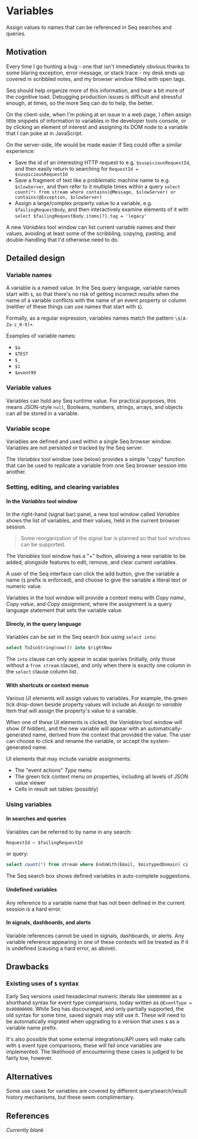 # Variables

Assign values to names that can be referenced in Seq searches and queries.

## Motivation

Every time I go hunting a bug - one that isn't immediately obvious thanks to some blaring exception, error message, or stack trace - my desk ends up covered in scribbled notes, and my browser window filled with open tags.

Seq should help organize more of this information, and bear a bit more of the cognitive load. Debugging production issues is difficult and stressful enough, at times, so the more Seq can do to help, the better.

On the client-side, when I'm poking at an issue in a web page, I often assign little snippets of information to variables in the developer tools console, or by clicking an element of interest and assigning its DOM node to a variable that I can poke at in JavaScript.

On the server-side, life would be made easier if Seq could offer a similar experience:

 * Save the id of an interesting HTTP request to e.g. `$suspiciousRequestId`, and then easily return to searching for `RequestId = $suspiciousRequestId`
 * Save a fragment of text like a problematic machine name to e.g. `$slowServer`, and then refer to it multiple times within a query `select count(*) from stream where contains(@Message, $slowServer) or contains(@Exception, $slowServer)`
 * Assign a large/complex property value to a variable, e.g. `$failingRequestBody`, and then interactively examine elements of it with `select $failingRequestBody.items[?].tag = 'legacy'`

A new _Variables_ tool window can list current variable names and their values, avoiding at least some of the scribbling, copying, pasting, and double-handling that I'd otherwise need to do.

## Detailed design

### Variable names

A variable is a named value. In the Seq query language, variable names start with `$`, so that there's no risk of getting incorrect results when the name of a variable conflicts with the name of an event property or column (neither of these things can use names that start with `$`).

Formally, as a regular expression, variables names match the pattern `\$[A-Za-z_0-9]+`.

Examples of variable names:

 * `$a`
 * `$TEST`
 * `$_`
 * `$1`
 * `$event99`

### Variable values

Variables can hold any Seq runtime value. For practical purposes, this means JSON-style `null`, Booleans, numbers, strings, arrays, and objects can all be stored in a variable.

### Variable scope

Variables are defined and used within a single Seq browser window. Variables are not persisted or tracked by the Seq server.

The _Variables_ tool window (see below) provides a simple "copy" function that can be used to replicate a variable from one Seq browser session into another.

### Setting, editing, and clearing variables

#### In the _Variables_ tool window

In the right-hand (signal bar) panel, a new tool window called _Variables_ shows the list of variables, and their values, held in the current browser session.

> Some reorganization of the signal bar is planned so that tool windows can be supported.

The _Variables_ tool window has a "+" button, allowing a new variable to be added, alongside features to edit, remove, and clear current variables.

A user of the Seq interface can click the add button, give the variable a name (`$` prefix is enforced), and choose to give the variable a literal text or numeric value.

Variables in the tool window will provide a context menu with _Copy name_, _Copy value_, and _Copy assignment_, where the assignment is a query language statement that sets the variable value.

#### Direcly, in the query language

Variables can be set in the Seq search box using `select into`:

```sql
select ToIsoString(now()) into $rightNow
```

The `into` clause can only appear in scalar queries (initially, only those without a `from stream` clause), and only when there is exactly one column in the `select` clause column list.

#### With shortcuts or context menus

Various UI elements will assign values to variables. For example, the green tick drop-down beside property values will include an _Assign to variable_ item that will assign the property's value to a variable.

When one of these UI elements is clicked, the _Variables_ tool window will show (if hidden), and the new variable will appear with an automatically-generated name, derived from the context that provided the value. The user can choose to click and rename the variable, or accept the system-generated name.

UI elements that may include variable assignments:

 * The "event actions" _Type_ menu
 * The green tick context menu on properties, including all levels of JSON value viewer
 * Cells in result set tables (possibly)

### Using variables

#### In searches and queries

Variables can be referred to by name in any search:

```sql
RequestId = $failingRequestId
```

or query:

```sql
select count(*) from stream where EndsWith(Email, $mistypedDomain) ci
```

The Seq search box shows defined variables in auto-complete suggestions.

#### Undefined variables

Any reference to a variable name that has not been defined in the current session is a hard error.

#### In signals, dashboards, and alerts

Variable references cannot be used in signals, dashboards, or alerts. Any variable reference appearing in one of these contexts will be treated as if it is undefined (causing a hard error, as above).

## Drawbacks

### Existing uses of `$` syntax

Early Seq versions used hexadecimal numeric literals like `$00000000` as a shorthand syntax for event type comparisons, today written as `@EventType = 0x00000000`. While Seq has discouraged, and only partially supported, the old syntax for some time, saved signals may still use it. These will need to be automatically migrated when upgrading to a version that uses `$` as a variable name prefix.

It's also possible that some external integrations/API users will make calls with `$` event type comparisons; these will fail once variables are implemented. The likelihood of encountering these cases is judged to be fairly low, however.

## Alternatives

Some use cases for variables are covered by different query/search/result history mechanisms, but these seem complimentary.

## References

_Currently blank_
